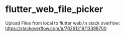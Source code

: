 # flutter_web_file_picker

Upload Files from local to flutter web.\n
stack overflow: https://stackoverflow.com/a/76261219/13398700
